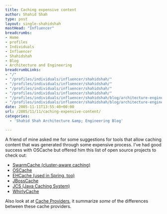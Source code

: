 ```yaml
---
title: Caching expensive content
author: Shahid Shah
type: post
layout: single-shahidshah
mastHead: "Influencer"
breadcrumbs:
- Home
- profiles
- Individuals
- Influencer
- Shahidshah
- Blog
- Architecture and Engineering
breadcrumbLinks:
- "/"
- "/profiles/individuals/influencer/shahidshah/"
- "/profiles/individuals/influencer/shahidshah/"
- "/profiles/individuals/influencer/shahidshah/"
- "/profiles/individuals/influencer/shahidshah/"
- "/profiles/individuals/influencer/shahidshah/blog/architecture-engineering/"
- "/profiles/individuals/influencer/shahidshah/blog/architecture-engineering/"
date: 2005-11-11T13:55:40+00:00
url: /2005/11/11/caching-expensive-content/
categories:
  - 'Shahid Shah Architecture &amp; Engineering Blog'

---
```

A friend of mine asked me for some suggestions for tools that allow caching content that was generated through some expensive process. I&#8217;ve had good success with OSCache but offered him this list of open source projects to check out:

  * [SwarmCache (cluster-aware caching)][1]
  * [OSCache][2]
  * [EHCache (used in Spring, too)][3]
  * [JBossCache][3]
  * [JCS (Java Caching System)][4]
  * [WhirlyCache][5]

Also look at at [Cache Providers][6], it summarize _some_ of the differences between these cache providers.

 [1]: http://swarmcache.sourceforge.net/
 [2]: http://www.opensymphony.com/oscache/
 [3]: http://ehcache.sourceforge.net/
 [4]: http://jakarta.apache.org/jcs/
 [5]: https://whirlycache.dev.java.net/
 [6]: http://www.hibernate.org/hib_docs/reference/en/html/performance.html#performance-cache